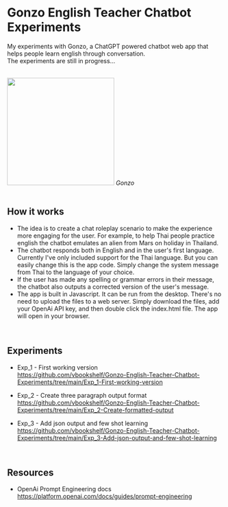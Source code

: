 # Gonzo English Teacher Chatbot Experiments
My experiments with Gonzo, a ChatGPT powered chatbot web app that helps people learn english through conversation.<br>
The experiments are still in progress...

<br>
<img src="https://github.com/vbookshelf/Gonzo-English-Teacher-Chatbot-Experiments/blob/main/images/gonzo1.png" width="250"></img>
<i>Gonzo</i><br>

<br>

## How it works
- The idea is to create a chat roleplay scenario to make the experience more engaging for the user. For example, to help Thai people practice english the chatbot emulates an alien from Mars on holiday in Thailand.
- The chatbot responds both in English and in the user's first language. Currently I've only included support for the Thai language. But you can easily change this is the app code. Simply change the system message from Thai to the language of your choice.
- If the user has made any spelling or grammar errors in their message, the chatbot also outputs a corrected version of the user's message.
- The app is built in Javascript. It can be run from the desktop. There's no need to upload the files to a web server. Simply download the files, add your OpenAi API key, and then double click the index.html file. The app will open in your browser.

<br>

## Experiments
- Exp_1 - First working version<br>
https://github.com/vbookshelf/Gonzo-English-Teacher-Chatbot-Experiments/tree/main/Exp_1-First-working-version

- Exp_2 - Create three paragraph output format<br>
https://github.com/vbookshelf/Gonzo-English-Teacher-Chatbot-Experiments/tree/main/Exp_2-Create-formatted-output

- Exp_3 - Add json output and few shot learning<br>
https://github.com/vbookshelf/Gonzo-English-Teacher-Chatbot-Experiments/tree/main/Exp_3-Add-json-output-and-few-shot-learning

<br>

## Resources
- OpenAi Prompt Engineering docs<br>
https://platform.openai.com/docs/guides/prompt-engineering
